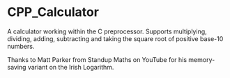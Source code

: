 # CPP_Calculator
A calculator working within the C preprocessor.
Supports multiplying, dividing, adding, subtracting and taking the square root of positive base-10 numbers.

Thanks to Matt Parker from Standup Maths on YouTube for his memory-saving variant on the Irish Logarithm.
